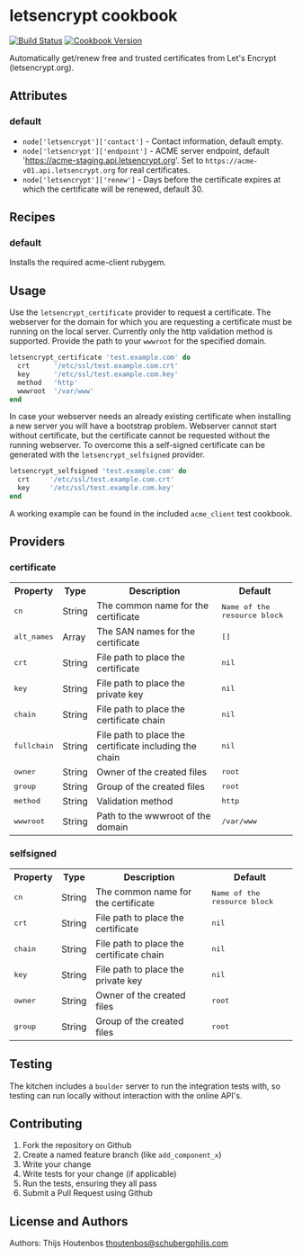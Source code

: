 letsencrypt cookbook
=============

[![Build Status](https://travis-ci.org/schubergphilis/letsencrypt.svg)](https://travis-ci.org/schubergphilis/letsencrypt)
[![Cookbook Version](https://img.shields.io/cookbook/v/letsencrypt.svg)](https://supermarket.chef.io/cookbooks/letsencrypt)

Automatically get/renew free and trusted certificates from Let's Encrypt (letsencrypt.org).

Attributes
----------
### default
* `node['letsencrypt']['contact']` - Contact information, default empty.
* `node['letsencrypt']['endpoint']` - ACME server endpoint, default 'https://acme-staging.api.letsencrypt.org'. Set to `https://acme-v01.api.letsencrypt.org` for real certificates.
* `node['letsencrypt']['renew']` - Days before the certificate expires at which the certificate will be renewed, default 30.

Recipes
-------
### default
Installs the required acme-client rubygem.

Usage
-----
Use the `letsencrypt_certificate` provider to request a certificate. The webserver for the domain for which you are requesting a certificate must be running on the local server. Currently only the http validation method is supported. Provide the path to your `wwwroot` for the specified domain.

```ruby
letsencrypt_certificate 'test.example.com' do
  crt      '/etc/ssl/test.example.com.crt'
  key      '/etc/ssl/test.example.com.key'
  method   'http'
  wwwroot  '/var/www'
end
```

In case your webserver needs an already existing certificate when installing a new server you will have a bootstrap problem. Webserver cannot start without certificate, but the certificate cannot be requested without the running webserver. To overcome this a self-signed certificate can be generated with the `letsencrypt_selfsigned` provider.

```ruby
letsencrypt_selfsigned 'test.example.com' do
  crt     '/etc/ssl/test.example.com.crt'
  key     '/etc/ssl/test.example.com.key'
end
```

A working example can be found in the included `acme_client` test cookbook.

Providers
---------
### certificate
<table>
  <tr>
    <th>Property</th>
    <th>Type</th>
    <th>Description</th>
    <th>Default</th>
  </tr>
  <tr>
    <td><tt>cn</tt></td>
    <td>String</td>
    <td>The common name for the certificate</td>
    <td><tt>Name of the resource block</tt></td>
  </tr>
  <tr>
    <td><tt>alt_names</tt></td>
    <td>Array</td>
    <td>The SAN names for the certificate</td>
    <td><tt>[]</tt></td>
  </tr>
  <tr>
    <td><tt>crt</tt></td>
    <td>String</td>
    <td>File path to place the certificate</td>
    <td><tt>nil</tt></td>
  </tr>
  <tr>
    <td><tt>key</tt></td>
    <td>String</td>
    <td>File path to place the private key</td>
    <td><tt>nil</tt></td>
  </tr>
  <tr>
    <td><tt>chain</tt></td>
    <td>String</td>
    <td>File path to place the certificate chain</td>
    <td><tt>nil</tt></td>
  </tr>
  <tr>
    <td><tt>fullchain</tt></td>
    <td>String</td>
    <td>File path to place the certificate including the chain</td>
    <td><tt>nil</tt></td>
  </tr>
  <tr>
    <td><tt>owner</tt></td>
    <td>String</td>
    <td>Owner of the created files</td>
    <td><tt>root</tt></td>
  </tr>
  <tr>
    <td><tt>group</tt></td>
    <td>String</td>
    <td>Group of the created files</td>
    <td><tt>root</tt></td>
  </tr>
  <tr>
    <td><tt>method</tt></td>
    <td>String</td>
    <td>Validation method</td>
    <td><tt>http</tt></td>
  </tr>
  <tr>
    <td><tt>wwwroot</tt></td>
    <td>String</td>
    <td>Path to the wwwroot of the domain</td>
    <td><tt>/var/www</tt></td>
  </tr>
</table>

### selfsigned
<table>
  <tr>
    <th>Property</th>
    <th>Type</th>
    <th>Description</th>
    <th>Default</th>
  </tr>
  <tr>
    <td><tt>cn</tt></td>
    <td>String</td>
    <td>The common name for the certificate</td>
    <td><tt>Name of the resource block</tt></td>
  </tr>
  <tr>
    <td><tt>crt</tt></td>
    <td>String</td>
    <td>File path to place the certificate</td>
    <td><tt>nil</tt></td>
  </tr>
  <tr>
    <td><tt>chain</tt></td>
    <td>String</td>
    <td>File path to place the certificate chain</td>
    <td><tt>nil</tt></td>
  </tr>
  <tr>
    <td><tt>key</tt></td>
    <td>String</td>
    <td>File path to place the private key</td>
    <td><tt>nil</tt></td>
  </tr>
  <tr>
    <td><tt>owner</tt></td>
    <td>String</td>
    <td>Owner of the created files</td>
    <td><tt>root</tt></td>
  </tr>
  <tr>
    <td><tt>group</tt></td>
    <td>String</td>
    <td>Group of the created files</td>
    <td><tt>root</tt></td>
  </tr>
</table>

Testing
-------
The kitchen includes a `boulder` server to run the integration tests with, so testing can run locally without interaction with the online API's.

Contributing
------------
1. Fork the repository on Github
2. Create a named feature branch (like `add_component_x`)
3. Write your change
4. Write tests for your change (if applicable)
5. Run the tests, ensuring they all pass
6. Submit a Pull Request using Github

License and Authors
-------------------
Authors: Thijs Houtenbos <thoutenbos@schubergphilis.com>
